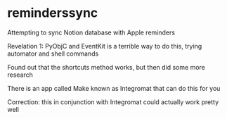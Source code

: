 # reminderssync
Attempting to sync Notion database with Apple reminders

Revelation 1: PyObjC and EventKit is a terrible way to do this, trying automator and shell commands

Found out that the shortcuts method works, but then did some more research

There is an app called Make known as Integromat that can do this for you

Correction: this in conjunction with Integromat could actually work pretty well